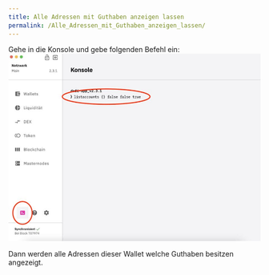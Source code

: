 ```yaml
---
title: Alle Adressen mit Guthaben anzeigen lassen
permalink: /Alle_Adressen_mit_Guthaben_anzeigen_lassen/
---
```


Gehe in die Konsole und gebe folgenden Befehl ein:
![](../media/Photo_2021-03-14_13-24-17.jpg)

Dann werden alle Adressen dieser Wallet welche Guthaben besitzen
angezeigt.